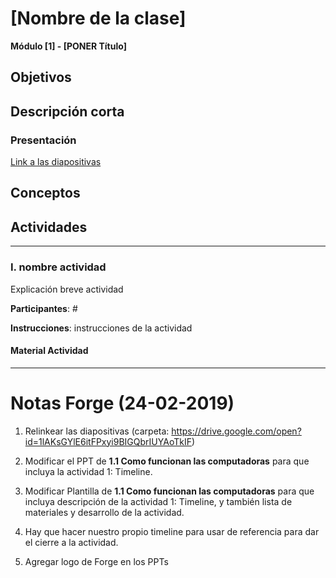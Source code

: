 # [Nombre de la clase]

**Módulo [1] - [PONER Título]**

## Objetivos

## Descripción corta

### Presentación

[Link a las diapositivas]()

## Conceptos

## Actividades

---

### I. nombre actividad

Explicación breve actividad

**Participantes**: #

**Instrucciones**: instrucciones de la actividad

#### Material Actividad

---



# Notas Forge (24-02-2019)

1. Relinkear las diapositivas (carpeta: https://drive.google.com/open?id=1lAKsGYlE6itFPxyi9BIGQbrIUYAoTkIF)

2. Modificar el PPT de **1.1 Como funcionan las computadoras** para que incluya la actividad 1: Timeline. 

3. Modificar Plantilla de **1.1 Como funcionan las computadoras** para que incluya descripción de la actividad 1: Timeline, y también lista de materiales y desarrollo de la actividad. 

4. Hay que hacer nuestro propio timeline para usar de referencia para dar el cierre a la actividad. <Nestor>

5. Agregar logo de Forge en los PPTs


